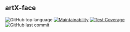 ## artX-face
![GitHub top language](https://img.shields.io/github/languages/top/Emile-Nsengimana/artX-face) [![Maintainability](https://api.codeclimate.com/v1/badges/e5dfb2a5bc26980fd1d0/maintainability)](https://codeclimate.com/github/Emile-Nsengimana/artX-face/maintainability) [![Test Coverage](https://api.codeclimate.com/v1/badges/e5dfb2a5bc26980fd1d0/test_coverage)](https://codeclimate.com/github/Emile-Nsengimana/artX-face/test_coverage) ![GitHub last commit](https://img.shields.io/github/last-commit/Emile-Nsengimana/artX-face)
